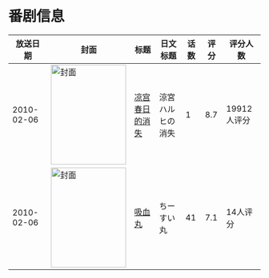 # 番剧信息

|放送日期|封面|标题|日文标题|话数|评分|评分人数|
|---|---|---|---|---|---|---|
|2010-02-06|<img src="https://lain.bgm.tv/pic/cover/c/9b/9b/3375_33BCV.jpg" alt="封面" style="width:150px;height:200px;object-fit:cover;">|[凉宫春日的消失](https://bangumi.tv/subject/3375)|涼宮ハルヒの消失|1|8.7|19912人评分|
|2010-02-06|<img src="https://lain.bgm.tv/pic/cover/c/93/5a/46076_r48Y6.jpg" alt="封面" style="width:150px;height:200px;object-fit:cover;">|[吸血丸](https://bangumi.tv/subject/46076)|ちーすい丸|41|7.1|14人评分|
